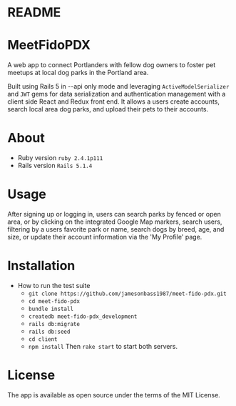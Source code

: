 # README
# MeetFidoPDX
  A web app to connect Portlanders with fellow dog owners to foster pet meetups at local dog parks in the Portland area.

  Built using Rails 5 in --api only mode and leveraging `ActiveModelSerializer` and `JWT` gems for data serialization and authentication management with a client side React and Redux front end. It allows a users create accounts, search local area dog parks, and upload their pets to their accounts.

# About
* Ruby version
 `ruby 2.4.1p111`
* Rails version
  `Rails 5.1.4`

# Usage
After signing up or logging in, users can search parks by fenced or open area, or by clicking on the integrated Google Map markers, search users, filtering by a users favorite park or name, search dogs by breed, age, and size, or update their account information via the 'My Profile' page.

# Installation
* How to run the test suite
  - `git clone https://github.com/jamesonbass1987/meet-fido-pdx.git`
  - `cd meet-fido-pdx`
  - `bundle install`
  - `createdb meet-fido-pdx_development`
  - `rails db:migrate`
  - `rails db:seed` 
  - `cd client`
  - `npm install`
  Then `rake start` to start both servers.


# License
The app is available as open source under the terms of the MIT License.